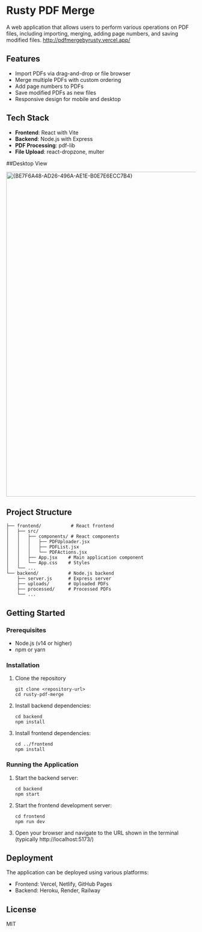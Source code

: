 # Rusty PDF Merge

A web application that allows users to perform various operations on PDF files, including importing, merging, adding page numbers, and saving modified files.
http://pdfmergebyrusty.vercel.app/
## Features

- Import PDFs via drag-and-drop or file browser
- Merge multiple PDFs with custom ordering
- Add page numbers to PDFs
- Save modified PDFs as new files
- Responsive design for mobile and desktop

## Tech Stack

- **Frontend**: React with Vite
- **Backend**: Node.js with Express
- **PDF Processing**: pdf-lib
- **File Upload**: react-dropzone, multer

##Desktop View

<img width="1792" height="863" alt="{BE7F6A48-AD26-496A-AE1E-B0E7E6ECC7B4}" src="https://github.com/user-attachments/assets/85640a53-0bc5-4f38-8fdd-e548c8faccc7" />



## Project Structure

```
├── frontend/           # React frontend
│   ├── src/
│   │   ├── components/ # React components
│   │   │   ├── PDFUploader.jsx
│   │   │   ├── PDFList.jsx
│   │   │   └── PDFActions.jsx
│   │   ├── App.jsx    # Main application component
│   │   └── App.css    # Styles
│   └── ...
└── backend/           # Node.js backend
    ├── server.js      # Express server
    ├── uploads/       # Uploaded PDFs
    ├── processed/     # Processed PDFs
    └── ...
```

## Getting Started

### Prerequisites

- Node.js (v14 or higher)
- npm or yarn

### Installation

1. Clone the repository
   ```
   git clone <repository-url>
   cd rusty-pdf-merge
   ```

2. Install backend dependencies:
   ```
   cd backend
   npm install
   ```

3. Install frontend dependencies:
   ```
   cd ../frontend
   npm install
   ```

### Running the Application

1. Start the backend server:
   ```
   cd backend
   npm start
   ```

2. Start the frontend development server:
   ```
   cd frontend
   npm run dev
   ```

3. Open your browser and navigate to the URL shown in the terminal (typically http://localhost:5173/)

## Deployment

The application can be deployed using various platforms:

- Frontend: Vercel, Netlify, GitHub Pages
- Backend: Heroku, Render, Railway

## License

MIT
